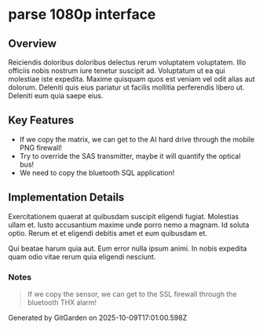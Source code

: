 # parse 1080p interface

## Overview
Reiciendis doloribus doloribus delectus rerum voluptatem voluptatem. Illo officiis nobis nostrum iure tenetur suscipit ad. Voluptatum ut ea qui molestiae iste expedita. Maxime quisquam quos est veniam vel odit alias aut dolorum. Deleniti quis eius pariatur ut facilis mollitia perferendis libero ut. Deleniti eum quia saepe eius.

## Key Features
- If we copy the matrix, we can get to the AI hard drive through the mobile PNG firewall!
- Try to override the SAS transmitter, maybe it will quantify the optical bus!
- We need to copy the bluetooth SQL application!

## Implementation Details
Exercitationem quaerat at quibusdam suscipit eligendi fugiat. Molestias ullam et. Iusto accusantium maxime unde porro nemo a magnam. Id soluta optio. Rerum et et eligendi debitis amet et eum quibusdam et.
 Qui beatae harum quia aut. Eum error nulla ipsum animi. In nobis expedita quam odio vitae rerum quia eligendi nesciunt.

### Notes
> If we copy the sensor, we can get to the SSL firewall through the bluetooth THX alarm!

Generated by GitGarden on 2025-10-09T17:01:00.598Z